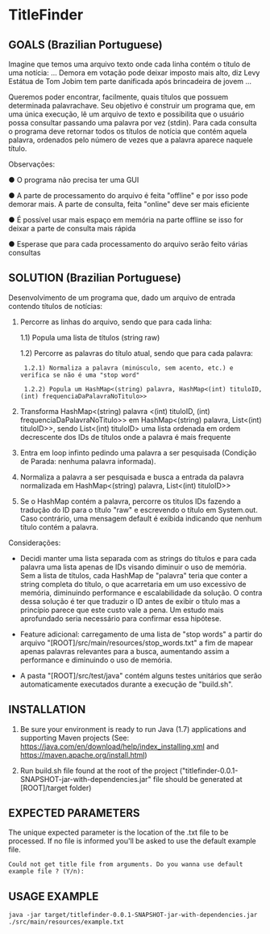 # TitleFinder

GOALS (Brazilian Portuguese)
-

Imagine que temos uma arquivo texto onde cada linha contém o título de uma notícia: 
... 
Demora em votação pode deixar imposto mais alto, diz Levy 
Estátua de Tom Jobim tem parte danificada após brincadeira de jovem 
... 
 
Queremos poder encontrar, facilmente, quais títulos que possuem determinada palavra­chave. 
Seu objetivo é construir um programa que, em uma única execução, lê um arquivo de texto e 
possibilita que o usuário possa consultar passando uma palavra por vez (stdin). Para cada 
consulta o programa deve retornar todos os títulos de notícia que contém aquela palavra, 
ordenados pelo número de vezes que a palavra aparece naquele título. 
 
Observações: 

● O programa não precisa ter uma GUI 

● A parte de processamento do arquivo é feita "offline" e por isso pode demorar mais. A 
parte de consulta, feita "online" deve ser mais eficiente 

● É possível usar mais espaço em memória na parte offline se isso for deixar a parte de 
consulta mais rápida 

● Espera­se que para cada processamento do arquivo serão feito várias consultas 


SOLUTION (Brazilian Portuguese)
-

Desenvolvimento de um programa que, dado um arquivo de entrada contendo títulos de notícias:

1) Percorre as linhas do arquivo, sendo que para cada linha:
	
	1.1) Popula uma lista de títulos (string raw)
	
	1.2) Percorre as palavras do título atual, sendo que para cada palavra:
	
		1.2.1) Normaliza a palavra (minúsculo, sem acento, etc.) e verifica se não é uma "stop word"
		
		1.2.2) Popula um HashMap<(string) palavra, HashMap<(int) tituloID, (int) frequenciaDaPalavraNoTitulo>>
		
2) Transforma HashMap<(string) palavra <(int) tituloID, (int) frequenciaDaPalavraNoTitulo>> em HashMap<(string) palavra, List<(int) tituloID>>, sendo List<(int) tituloID> uma lista ordenada em ordem decrescente dos IDs de títulos onde a palavra é mais frequente

3) Entra em loop infinto pedindo uma palavra a ser pesquisada (Condição de Parada: nenhuma palavra informada).

4) Normaliza a palavra a ser pesquisada e busca a entrada da palavra normalizada em HashMap<(string) palavra, List<(int) tituloID>>

5) Se o HashMap contém a palavra, percorre os titulos IDs fazendo a tradução do ID para o título "raw" e escrevendo o título em System.out. Caso contrário, uma mensagem default é exibida indicando que nenhum título contém a palavra.


Considerações:


- Decidi manter uma lista separada com as strings do títulos e para cada palavra uma lista apenas de IDs visando diminuir o uso de memória. Sem a lista de títulos, cada HashMap de "palavra" teria que conter a string completa do título, o que acarretaria em um uso excessivo de memória, diminuindo performance e escalabilidade da solução. O contra dessa solução é ter que traduzir o ID antes de exibir o título mas a princípio parece que este custo vale a pena. Um estudo mais aprofundado seria necessário para confirmar essa hipótese.

- Feature adicional: carregamento de uma lista de "stop words" a partir do arquivo "[ROOT]/src/main/resources/stop_words.txt" a fim de mapear apenas palavras relevantes para a busca, aumentando assim a performance e diminuindo o uso de memória.

- A pasta "[ROOT]/src/test/java" contém alguns testes unitários que serão automaticamente executados durante a execução de "build.sh".


INSTALLATION
-

1) Be sure your environment is ready to run Java (1.7) applications and supporting Maven projects (See: https://java.com/en/download/help/index_installing.xml and https://maven.apache.org/install.html)

2) Run build.sh file found at the root of the project ("titlefinder-0.0.1-SNAPSHOT-jar-with-dependencies.jar" file should be generated at [ROOT]/target folder)


EXPECTED PARAMETERS
-


The unique expected parameter is the location of the .txt file to be processed. If no file is informed you'll be asked to use the default example file.

```
Could not get title file from arguments. Do you wanna use default example file ? (Y/n): 
```


USAGE EXAMPLE
-

```
java -jar target/titlefinder-0.0.1-SNAPSHOT-jar-with-dependencies.jar ./src/main/resources/example.txt
```

